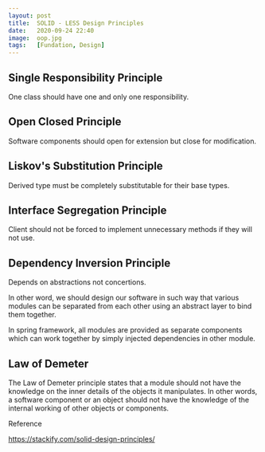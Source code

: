 ```yaml
---
layout: post
title:  SOLID - LESS Design Principles
date:   2020-09-24 22:40
image:  oop.jpg
tags:   [Fundation, Design]
---
```


## Single Responsibility Principle

One class should have one and only one responsibility.

## Open Closed Principle

Software components should open for extension but close for modification.

## Liskov's Substitution Principle

Derived type must be completely substitutable for their base types.

## Interface Segregation Principle

Client should not be forced to implement unnecessary methods if they will not use.

## Dependency Inversion Principle

Depends on abstractions not concertions.

In other word, we should design our software in such way that various modules can be separated from each other using an abstract layer to bind them together.

In spring framework, all modules are provided as separate components which can work together by simply injected dependencies in other module.

## Law of Demeter

The Law of Demeter principle states that a module should not have the knowledge on the inner details of the objects it manipulates. In other words, a software component or an object should not have the knowledge of the internal working of other objects or components.

Reference

<https://stackify.com/solid-design-principles/>
